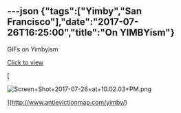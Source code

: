 ---json
{"tags":["Yimby","San Francisco"],"date":"2017-07-26T16:25:00","title":"On YIMBYism"}
---

GIFs on Yimbyism

[Click to view](http://www.antievictionmap.com/yimby/)

[

![Screen+Shot+2017-07-26+at+10.02.03+PM.png](https://images.squarespace-cdn.com/content/v1/52b7d7a6e4b0b3e376ac8ea2/1514136294254-D4WOQDWM2UGWAGV3VQRM/ke17ZwdGBToddI8pDm48kK2irSjN9uduwQjsE6E2n-lZw-zPPgdn4jUwVcJE1ZvWQUxwkmyExglNqGp0IvTJZamWLI2zvYWH8K3-s_4yszcp2ryTI0HqTOaaUohrI8PIMXwVj3Anzs0p7rtMZCSSKdSJmzcTNiIDVqnz6pOJUcg/Screen%2BShot%2B2017-07-26%2Bat%2B10.02.03%2BPM.png)

](http://www.antievictionmap.com/yimby/)
